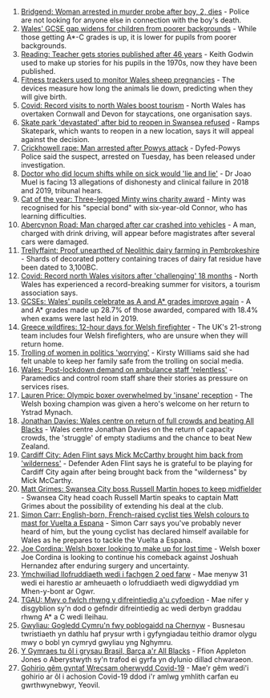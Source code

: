1. [Bridgend: Woman arrested in murder probe after boy, 2, dies](https://www.bbc.co.uk/news/uk-wales-58194706) - Police are not looking for anyone else in connection with the boy's death.
2. [Wales' GCSE gap widens for children from poorer backgrounds](https://www.bbc.co.uk/news/uk-wales-58189971) - While those getting A*-C grades is up, it is lower for pupils from poorer backgrounds.
3. [Reading: Teacher gets stories published after 46 years](https://www.bbc.co.uk/news/uk-wales-58189969) - Keith Godwin used to make up stories for his pupils in the 1970s, now they have been published.
4. [Fitness trackers used to monitor Wales sheep pregnancies](https://www.bbc.co.uk/news/uk-wales-58198198) - The devices measure how long the animals lie down, predicting when they will give birth.
5. [Covid: Record visits to north Wales boost tourism](https://www.bbc.co.uk/news/uk-wales-58189968) - North Wales has overtaken Cornwall and Devon for staycations, one organisation says.
6. [Skate park 'devastated' after bid to reopen in Swansea refused](https://www.bbc.co.uk/news/uk-wales-58172022) - Ramps Skatepark, which wants to reopen in a new location, says it will appeal against the decision.
7. [Crickhowell rape: Man arrested after Powys attack](https://www.bbc.co.uk/news/uk-wales-58191699) - Dyfed-Powys Police said the suspect, arrested on Tuesday, has been released under investigation.
8. [Doctor who did locum shifts while on sick would 'lie and lie'](https://www.bbc.co.uk/news/uk-wales-58191698) - Dr Joao Muel is facing 13 allegations of dishonesty and clinical failure in 2018 and 2019, tribunal hears.
9. [Cat of the year: Three-legged Minty wins charity award](https://www.bbc.co.uk/news/uk-wales-58189412) - Minty was recognised for his "special bond" with six-year-old Connor, who has learning difficulties.
10. [Abercynon Road: Man charged after car crashed into vehicles](https://www.bbc.co.uk/news/uk-wales-58184062) - A man, charged with drink driving, will appear before magistrates after several cars were damaged.
11. [Trellyffaint: Proof unearthed of Neolithic dairy farming in Pembrokeshire](https://www.bbc.co.uk/news/uk-wales-58174481) - Shards of decorated pottery containing traces of dairy fat residue have been dated to 3,100BC.
12. [Covid: Record north Wales visitors after 'challenging' 18 months](https://www.bbc.co.uk/news/uk-wales-58201388) - North Wales has experienced a record-breaking summer for visitors, a tourism association says.
13. [GCSEs: Wales' pupils celebrate as A and A* grades improve again](https://www.bbc.co.uk/news/uk-wales-58191705) - A and A* grades made up 28.7% of those awarded, compared with 18.4% when exams were last held in 2019.
14. [Greece wildfires: 12-hour days for Welsh firefighter](https://www.bbc.co.uk/news/uk-wales-58176916) - The UK's 21-strong team includes four Welsh firefighters, who are unsure when they will return home.
15. [Trolling of women in politics 'worrying'](https://www.bbc.co.uk/news/uk-wales-58176912) - Kirsty Williams said she had felt unable to keep her family safe from the trolling on social media.
16. [Wales: Post-lockdown demand on ambulance staff 'relentless'](https://www.bbc.co.uk/news/uk-wales-58166250) - Paramedics and control room staff share their stories as pressure on services rises.
17. [Lauren Price: Olympic boxer overwhelmed by 'insane' reception](https://www.bbc.co.uk/news/uk-wales-58164995) - The Welsh boxing champion was given a hero's welcome on her return to Ystrad Mynach.
18. [Jonathan Davies: Wales centre on return of full crowds and beating All Blacks](https://www.bbc.co.uk/sport/rugby-union/58190099) - Wales centre Jonathan Davies on the return of capacity crowds, the 'struggle' of empty stadiums and the chance to beat New Zealand.
19. [Cardiff City: Aden Flint says Mick McCarthy brought him back from 'wilderness'](https://www.bbc.co.uk/sport/football/58203102) - Defender Aden Flint says he is grateful to be playing for Cardiff City again after being brought back from the "wilderness" by Mick McCarthy.
20. [Matt Grimes: Swansea City boss Russell Martin hopes to keep midfielder](https://www.bbc.co.uk/sport/football/58189123) - Swansea City head coach Russell Martin speaks to captain Matt Grimes about the possibility of extending his deal at the club.
21. [Simon Carr: English-born, French-raised cyclist ties Welsh colours to mast for Vuelta a Espana](https://www.bbc.co.uk/sport/cycling/58175040) - Simon Carr says you've probably never heard of him, but the young cyclist has declared himself available for Wales as he prepares to tackle the Vuelta a Espana.
22. [Joe Cordina: Welsh boxer looking to make up for lost time](https://www.bbc.co.uk/sport/boxing/58189119) - Welsh boxer Joe Cordina is looking to continue his comeback against Joshuah Hernandez after enduring surgery and uncertainty.
23. [Ymchwiliad llofruddiaeth wedi i fachgen 2 oed farw](https://www.bbc.co.uk/newyddion/58186503) - Mae menyw 31 wedi ei harestio ar amheuaeth o lofruddiaeth wedi digwyddiad ym Mhen-y-bont ar Ogwr.
24. [TGAU: Mwy o fwlch rhwng y difreintiedig a'u cyfoedion](https://www.bbc.co.uk/newyddion/58194116) - Mae nifer y disgyblion sy'n dod o gefndir difreintiedig ac wedi derbyn graddau rhwng A* a C wedi lleihau.
25. [Gwyliau: Gogledd Cymru'n fwy poblogaidd na Chernyw](https://www.bbc.co.uk/newyddion/58192422) - Busnesau twristiaeth yn dathlu haf prysur wrth i gyfyngiadau teithio dramor olygu mwy o bobl yn cymryd gwyliau yng Nghymru.
26. [Y Gymraes tu ôl i grysau Brasil, Barça a'r All Blacks](https://www.bbc.co.uk/newyddion/58186548) - Ffion Appleton Jones o Aberystwyth sy'n trafod ei gyrfa yn dylunio dillad chwaraeon.
27. [Gohirio gêm gyntaf Wrecsam oherwydd Covid-19](https://www.bbc.co.uk/newyddion/58201458) - Mae'r gêm wedi'i gohirio ar ôl i achosion Covid-19 ddod i'r amlwg ymhlith carfan eu gwrthwynebwyr, Yeovil.
